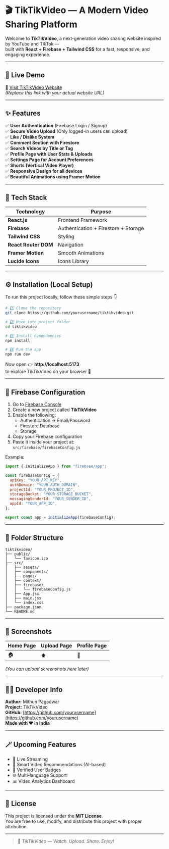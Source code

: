 # 🎬 TikTikVideo — A Modern Video Sharing Platform

Welcome to **TikTikVideo**, a next-generation video sharing website inspired by YouTube and TikTok —  
built with **React + Firebase + Tailwind CSS** for a fast, responsive, and engaging experience.

---

## 🚀 Live Demo

🔗 [Visit TikTikVideo Website](https://tiktikvideo.example.com)  
*(Replace this link with your actual website URL)*

---

## ✨ Features

✅ **User Authentication** (Firebase Login / Signup)  
✅ **Secure Video Upload** (Only logged-in users can upload)  
✅ **Like / Dislike System**  
✅ **Comment Section with Firestore**  
✅ **Search Videos by Title or Tag**  
✅ **Profile Page with User Stats & Uploads**  
✅ **Settings Page for Account Preferences**  
✅ **Shorts (Vertical Video Player)**  
✅ **Responsive Design for all devices**  
✅ **Beautiful Animations using Framer Motion**

---

## 🧠 Tech Stack

| Technology | Purpose |
|-------------|----------|
| **React.js** | Frontend Framework |
| **Firebase** | Authentication + Firestore + Storage |
| **Tailwind CSS** | Styling |
| **React Router DOM** | Navigation |
| **Framer Motion** | Smooth Animations |
| **Lucide Icons** | Icons Library |

---

## ⚙️ Installation (Local Setup)

To run this project locally, follow these simple steps 👇

```bash
# 1️⃣ Clone the repository
git clone https://github.com/yourusername/tiktikvideo.git

# 2️⃣ Move into project folder
cd tiktikvideo

# 3️⃣ Install dependencies
npm install

# 4️⃣ Run the app
npm run dev
```

Now open 👉 **http://localhost:5173**  
to explore TikTikVideo on your browser 🎥

---

## 🔧 Firebase Configuration

1. Go to [Firebase Console](https://console.firebase.google.com)
2. Create a new project called **TikTikVideo**
3. Enable the following:
   - Authentication → Email/Password  
   - Firestore Database  
   - Storage
4. Copy your Firebase configuration
5. Paste it inside your project at:  
   `src/firebase/firebaseConfig.js`

Example:
```js
import { initializeApp } from "firebase/app";

const firebaseConfig = {
  apiKey: "YOUR_API_KEY",
  authDomain: "YOUR_AUTH_DOMAIN",
  projectId: "YOUR_PROJECT_ID",
  storageBucket: "YOUR_STORAGE_BUCKET",
  messagingSenderId: "YOUR_SENDER_ID",
  appId: "YOUR_APP_ID",
};

export const app = initializeApp(firebaseConfig);
```

---

## 📂 Folder Structure

```
tiktikvideo/
├── public/
│   └── favicon.ico
├── src/
│   ├── assets/
│   ├── components/
│   ├── pages/
│   ├── context/
│   ├── firebase/
│   │   └── firebaseConfig.js
│   ├── App.jsx
│   ├── main.jsx
│   └── index.css
├── package.json
└── README.md
```

---

## 📸 Screenshots

| Home Page | Upload Page | Profile Page |
|------------|--------------|--------------|
| 🏠 | ⬆️ | 👤 |

*(You can upload screenshots here later)*

---

## 👨‍💻 Developer Info

**Author:** Mithun Pagadwar  
**Project:** TikTikVideo  
**GitHub:** [https://github.com/yourusername](https://github.com/yourusername)  
**Made with ❤️ in India**

---

## 🪄 Upcoming Features

- 🔴 Live Streaming  
- 🧠 Smart Video Recommendations (AI-based)  
- 💎 Verified User Badges  
- 🌐 Multi-language Support  
- 📊 Video Analytics Dashboard  

---

## 📜 License

This project is licensed under the **MIT License**.  
You are free to use, modify, and distribute this project with proper attribution.

---

> 🎥 *TikTikVideo — Watch. Upload. Share. Enjoy!*